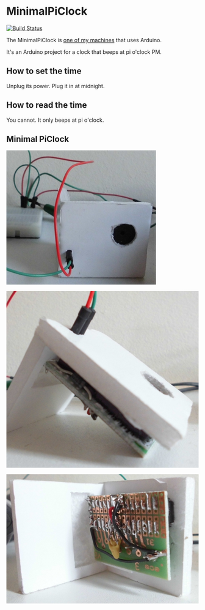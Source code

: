 # MinimalPiClock

[![Build Status](https://travis-ci.org/richelbilderbeek/MinimalPiClock.svg?branch=master)](https://travis-ci.org/richelbilderbeek/MinimalPiClock)

The MinimalPiClock is [one of my machines](https://github.com/richelbilderbeek/Machines) that uses Arduino.

It's an Arduino project for a clock that beeps at pi o'clock PM.

## How to set the time

Unplug its power. Plug it in at midnight.

## How to read the time

You cannot. It only beeps at pi o'clock.

## Minimal PiClock 

![Minimal Pi Clock](MinimalPiClock.jpg)

![Minimal Pi Clock from the side](MinimalPiClockSide.jpg)

![Minimal Pi Clock from the back](MinimalPiClockBack.jpg)


